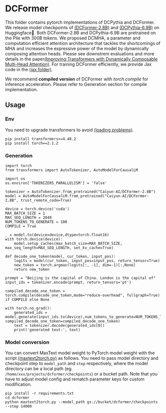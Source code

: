 # DCFormer

This folder contains pytorch implementations of DCPythia and DCFormer. We release model checkpoints of [(DCFormer-2.8B)](https://huggingface.co/Caiyun-AI/DCFormer-2.8B) and [(DCPythia-6.9B)](https://huggingface.co/Caiyun-AI/DCPythia-6.9B) on Huggingface🤗.
Both DCFormer-2.8B and DCPythia-6.9B are pretrained on the Pile with 300B tokens. We proposed DCMHA, a parameter and computation efficient attention architecture that tackles the shortcomings of MHA
and increases the expressive power of the model by dynamically composing attention heads. Please see downstrem evaluations and more details in the paper[(Improving Transformers with Dynamically Composable Multi-Head Attention)](https://arxiv.org/abs/2405.08553). For training DCFormer efficiently, we provide Jax code in the [(jax folder)](https://github.com/Caiyun-AI/DCFormer/tree/main/jax).

We recommend <strong>compiled version</strong> of DCFormer with *torch.compile* for inference acceleration. Please refer to Generation section for compile implementation.

## Usage

### Env

You need to upgrade transformers to avoid [(loading problems)](https://github.com/huggingface/transformers/pull/29175).  
 
```
pip install transformers>=4.40.2
pip install torch==2.1.2
```


### Generation 

```
import torch
from transformers import AutoTokenizer, AutoModelForCausalLM

import os
os.environ['TOKENIZERS_PARALLELISM'] = 'false'

tokenizer = AutoTokenizer.from_pretrained("Caiyun-AI/DCFormer-2.8B")
model = AutoModelForCausalLM.from_pretrained("Caiyun-AI/DCFormer-2.8B", trust_remote_code=True)

device = torch.device('cuda')
MAX_BATCH_SIZE = 1
MAX_SEQ_LENGTH = 2048
NUM_TOKENS_TO_GENERATE = 100
COMPILE = True

_ = model.to(device=device,dtype=torch.float16)
with torch.device(device):
    model.setup_caches(max_batch_size=MAX_BATCH_SIZE, max_seq_length=MAX_SEQ_LENGTH, set_kv_cache=True)

def decode_one_token(model, cur_token, input_pos):
    logits = model(cur_token, input_pos=input_pos, return_tensor=True)
    new_token = torch.argmax(logits[:, -1], dim=-1)[:,None]
    return new_token

prompt = "Beijing is the capital of China. London is the capital of"
input_ids = tokenizer.encode(prompt, return_tensors='pt')

compiled_decode_one_token = torch.compile(decode_one_token,mode="reduce-overhead", fullgraph=True) if COMPILE else None

with torch.no_grad():
    generated_ids = model.generate(input_ids.to(device),num_tokens_to_generate=NUM_TOKENS_TO_GENERATE, compiled_decode_one_token=compiled_decode_one_token)
    text = tokenizer.decode(generated_ids[0])
    print('generated text:', text)
```


### Model conversion
You can convert MaxText model weight to PyTorch model weight with the script [(maxtext2torch.py)](https://github.com/Caiyun-AI/DCFormer/blob/main/pytorch/dcformer/maxtext2torch.py) as follows. You need to pass model directory and checkpoint step to `model_path` and `step` respectively, where the model directory can be a local path (eg. `/home/xxx/projects/dcformer/checkpoints`) or a bucket path. Note that you have to adjust model config and rematch parameter keys for custom modification. 

```
pip install -r requirements.txt
cd dcformer
python maxtext2torch.py --model_path gs://bucket/dcformer/checkpoints --step 14000

```
